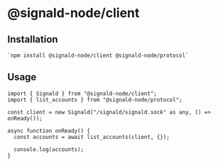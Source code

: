 # @signald-node/client

## Installation

```
`npm install @signald-node/client @signald-node/protocol`
```

## Usage

```
import { Signald } from "@signald-node/client";
import { list_accounts } from "@signald-node/protocol";

const client = new Signald("/signald/signald.sock" as any, () => onReady());

async function onReady() {
  const accounts = await list_accounts(client, {});

  console.log(accounts);
}
```
